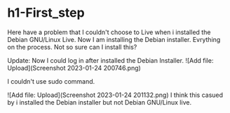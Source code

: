# h1-First_step

Here have a problem that I couldn't choose to Live when i installed the Debian GNU/Linux Live.
Now I am installing the Debian installer. Evrything on the process. Not so sure can I install this? 

Update:
Now I could log in after installed the Debian Installer.
![Add file: Upload](Screenshot 2023-01-24 200746.png)

I couldn't use sudo command. 

![Add file: Upload](Screenshot 2023-01-24 201132.png)
I think this casued by i installed the Debian installer but not Debian GNU/Linux live.
